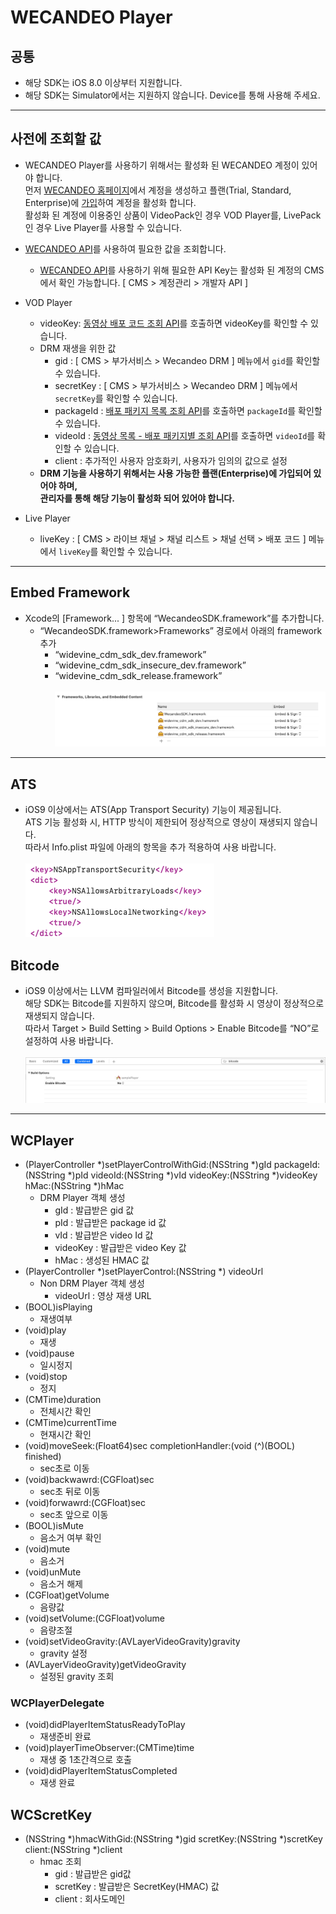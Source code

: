 # **WECANDEO Player**

## **공통**

- 해당 SDK는 iOS 8.0 이상부터 지원합니다.
- 해당 SDK는 Simulator에서는 지원하지 않습니다. Device를 통해 사용해 주세요.
<hr/>

## **사전에 조회할 값**

- WECANDEO Player를 사용하기 위해서는 활성화 된 WECANDEO 계정이 있어야 합니다.<br> 먼저 [WECANDEO 홈페이지](https://www.wecandeo.com)에서 계정을 생성하고 플랜(Trial, Standard, Enterprise)에 [가입](https://www.wecandeo.com/pricing/videopack/edition/)하여 계정을 활성화 합니다.<br> 활성화 된 계정에 이용중인 상품이 VideoPack인 경우 VOD Player를, LivePack인 경우 Live Player를 사용할 수 있습니다.

- [WECANDEO API](https://support.wecandeo.com/#apis)를 사용하여 필요한 값을 조회합니다.
  - [WECANDEO API](https://support.wecandeo.com/#apis)를 사용하기 위해 필요한 API Key는 활성화 된 계정의 CMS에서 확인 가능합니다. [ CMS > 계정관리 > 개발자  API ]

- VOD Player
  - videoKey: [동영상 배포 코드 조회 API](https://support.wecandeo.com/reference/videopack-api-video-data-retrieve-video-pub-code)를 호출하면 videoKey를 확인할 수 있습니다.
  - DRM 재생을 위한 값
    - gid : [ CMS > 부가서비스 > Wecandeo DRM ] 메뉴에서 `gid`를 확인할 수 있습니다.
    - secretKey : [ CMS > 부가서비스 > Wecandeo DRM ] 메뉴에서 `secretKey`를 확인할 수 있습니다.
    - packageId : [배포 패키지 목록 조회 API](https://support.wecandeo.com/reference/videopack-api-package-package-list)를 호출하면 `packageId`를 확인할 수 있습니다.
    - videoId : [동영상 목록 - 배포 패키지별 조회 API](https://support.wecandeo.com/reference/videopack-api-video-data-retrieve-video-list-package)를 호출하면 `videoId`를 확인할 수 있습니다. 
    - client : 추가적인 사용자 암호화키, 사용자가 임의의 값으로 설정
  - **DRM 기능을 사용하기 위해서는 사용 가능한 플랜(Enterprise)에 가입되어 있어야 하며,<br> 관리자를 통해 해당 기능이 활성화 되어 있어야 합니다.**
- Live Player
  - liveKey : [ CMS > 라이브 채널 > 채널 리스트 > 채널 선택 > 배포 코드 ] 메뉴에서 `liveKey`를 확인할 수 있습니다.

<hr/>

## **Embed Framework**
- Xcode의 [Framework... ] 항목에 “WecandeoSDK.framework”를 추가합니다.
    - “WecandeoSDK.framework>Frameworks” 경로에서 아래의 framework 추가
        - “widevine_cdm_sdk_dev.framework”
        - “widevine_cdm_sdk_insecure_dev.framework”
        - “widevine_cdm_sdk_release.framework”
    <br> <br> ![embedFramework](/image/embedFramework.png)

<hr/>

## **ATS**
- iOS9 이상에서는 ATS(App Transport Security) 기능이 제공됩니다.<br> ATS 기능 활성화 시, HTTP 방식이 제한되어 정상적으로 영상이 재생되지 않습니다.<br> 따라서 Info.plist 파일에 아래의 항목을 추가 적용하여 사용 바랍니다.
    <br><br> ![ATS](/image/ATS.png)

## **Bitcode**
- iOS9 이상에서는 LLVM 컴파일러에서 Bitcode를 생성을 지원합니다.<br> 해당 SDK는 Bitcode를 지원하지 않으며, Bitcode를 활성화 시 영상이 정상적으로 재생되지 않습니다.<br> 따라서 Target > Build Setting > Build Options > Enable Bitcode를 “NO”로 설정하여 사용 바랍니다.
    <br> <br> ![Bitcode](/image/bitcode.png)

<hr/>

## **WCPlayer**
- (PlayerController *)setPlayerControlWithGid:(NSString *)gId packageId:(NSString *)pId videoId:(NSString *)vId videoKey:(NSString *)videoKey hMac:(NSString *)hMac
    - DRM Player 객체 생성
        - gId : 발급받은 gid 값
        - pId : 발급받은 package id 값
        - vId : 발급받은 video Id 값
        - videoKey : 발급받은 video Key 값
        - hMac : 생성된 HMAC 값
- (PlayerController *)setPlayerControl:(NSString *) videoUrl
    - Non DRM Player 객체 생성
        - videoUrl : 영상 재생 URL
- (BOOL)isPlaying
    - 재생여부
- (void)play
    - 재생 
- (void)pause
    - 일시정지
- (void)stop
    - 정지
- (CMTime)duration
    - 전체시간 확인
- (CMTime)currentTime
    - 현재시간 확인
- (void)moveSeek:(Float64)sec completionHandler:(void (^)(BOOL) finished)
    - sec초로 이동
- (void)backwawrd:(CGFloat)sec
    - sec초 뒤로 이동 
- (void)forwawrd:(CGFloat)sec
    - sec초 앞으로 이동
- (BOOL)isMute
    - 음소거 여부 확인
- (void)mute
    - 음소거
- (void)unMute
    - 음소거 해제
- (CGFloat)getVolume
    - 음량값
- (void)setVolume:(CGFloat)volume
    - 음량조절
- (void)setVideoGravity:(AVLayerVideoGravity)gravity
    - gravity 설정
- (AVLayerVideoGravity)getVideoGravity
    - 설정된 gravity 조회

### **WCPlayerDelegate**
- (void)didPlayerItemStatusReadyToPlay
    - 재생준비 완료
- (void)playerTimeObserver:(CMTime)time
    - 재생 중 1초간격으로 호출
- (void)didPlayerItemStatusCompleted
    - 재생 완료

## **WCScretKey**
- (NSString *)hmacWithGid:(NSString *)gid scretKey:(NSString *)scretKey client:(NSString *)client
    - hmac 조회
        - gid : 발급받은 gid값
        - scretKey : 발급받은 SecretKey(HMAC) 값
        - client : 회사도메인
